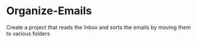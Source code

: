 # Organize-Emails
Create a project that reads the Inbox and sorts the emails by moving them to various folders
